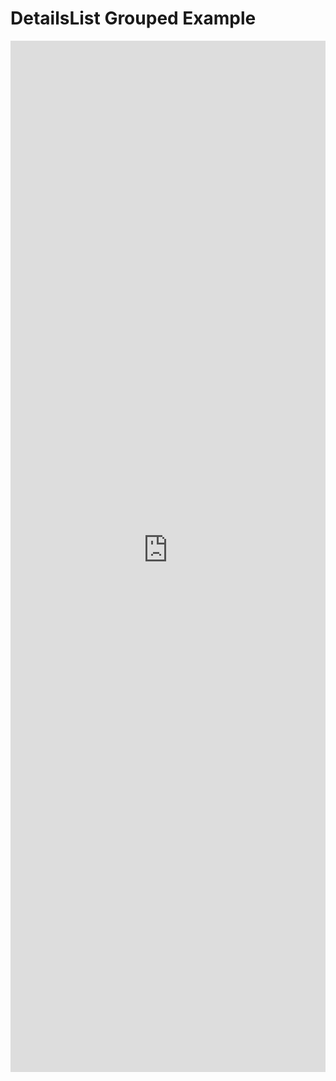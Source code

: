 # DetailsList Grouped Example

<iframe 
    title='DetailsList Grouped Example'
    src='https://fabricweb.z5.web.core.windows.net/pr-deploy-site/refs/heads/master/fabric-website-resources/dist/index.html#/examples/detailslist/grouped?docsExample=true'
    frameborder='no'
    height='1650'
    style='width: 100%;'
>